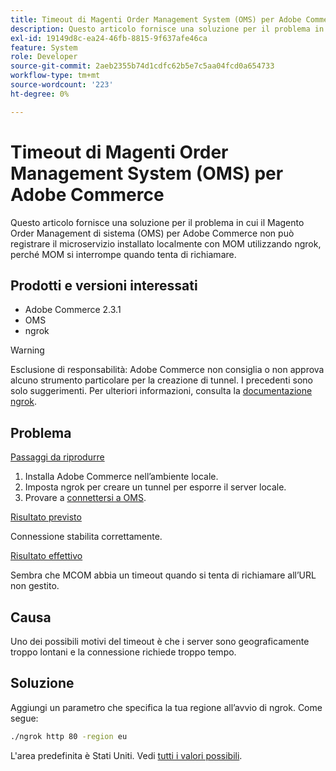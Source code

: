 ```yaml
---
title: Timeout di Magenti Order Management System (OMS) per Adobe Commerce
description: Questo articolo fornisce una soluzione per il problema in cui il Magento Order Management di sistema (OMS) per Adobe Commerce non può registrare il microservizio installato localmente con MOM utilizzando ngrok, perché MOM si interrompe quando tenta di richiamare.
exl-id: 19149d8c-ea24-46fb-8815-9f637afe46ca
feature: System
role: Developer
source-git-commit: 2aeb2355b74d1cdfc62b5e7c5aa04fcd0a654733
workflow-type: tm+mt
source-wordcount: '223'
ht-degree: 0%

---
```


# Timeout di Magenti Order Management System (OMS) per Adobe Commerce

Questo articolo fornisce una soluzione per il problema in cui il Magento Order Management di sistema (OMS) per Adobe Commerce non può registrare il microservizio installato localmente con MOM utilizzando ngrok, perché MOM si interrompe quando tenta di richiamare.

## Prodotti e versioni interessati

* Adobe Commerce 2.3.1
* OMS
* ngrok

>[!WARNING]
>
>Esclusione di responsabilità: Adobe Commerce non consiglia o non approva alcuno strumento particolare per la creazione di tunnel. I precedenti sono solo suggerimenti. Per ulteriori informazioni, consulta la [documentazione ngrok](https://ngrok.com/docs).

## Problema

<u>Passaggi da riprodurre</u>

1. Installa Adobe Commerce nell’ambiente locale.
1. Imposta ngrok per creare un tunnel per esporre il server locale.
1. Provare a [connettersi a OMS](https://commerce-docs.github.io/oms-documentation-archive/integration/connector/setup-tutorial/).

<u>Risultato previsto</u>

Connessione stabilita correttamente.

<u>Risultato effettivo</u>

Sembra che MCOM abbia un timeout quando si tenta di richiamare all’URL non gestito.

## Causa

Uno dei possibili motivi del timeout è che i server sono geograficamente troppo lontani e la connessione richiede troppo tempo.

## Soluzione

Aggiungi un parametro che specifica la tua regione all’avvio di ngrok. Come segue:

```bash
./ngrok http 80 -region eu
```

L&#39;area predefinita è Stati Uniti. Vedi [tutti i valori possibili](https://ngrok.com/docs#config_region).
